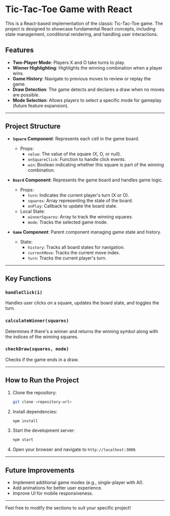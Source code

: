 # Tic-Tac-Toe Game with React

This is a React-based implementation of the classic Tic-Tac-Toe game. The project is designed to showcase fundamental React concepts, including state management, conditional rendering, and handling user interactions.

## Features

- **Two-Player Mode**: Players X and O take turns to play.
- **Winner Highlighting**: Highlights the winning combination when a player wins.
- **Game History**: Navigate to previous moves to review or replay the game.
- **Draw Detection**: The game detects and declares a draw when no moves are possible.
- **Mode Selection**: Allows players to select a specific mode for gameplay (future feature expansion).

---

## Project Structure

- **`Square` Component**: Represents each cell in the game board.
  - Props:
    - `value`: The value of the square (X, O, or null).
    - `onSquareClick`: Function to handle click events.
    - `win`: Boolean indicating whether this square is part of the winning combination.

- **`Board` Component**: Represents the game board and handles game logic.
  - Props:
    - `turn`: Indicates the current player's turn (X or O).
    - `squares`: Array representing the state of the board.
    - `onPlay`: Callback to update the board state.
  - Local State:
    - `winnerSquares`: Array to track the winning squares.
    - `mode`: Tracks the selected game mode.

- **`Game` Component**: Parent component managing game state and history.
  - State:
    - `history`: Tracks all board states for navigation.
    - `currentMove`: Tracks the current move index.
    - `turn`: Tracks the current player's turn.

---

## Key Functions

### `handleClick(i)`
Handles user clicks on a square, updates the board state, and toggles the turn.

### `calculateWinner(squares)`
Determines if there's a winner and returns the winning symbol along with the indices of the winning squares.

### `checkDraw(squares, mode)`
Checks if the game ends in a draw.

---

## How to Run the Project

1. Clone the repository:
   ```bash
   git clone <repository-url>
   ```
2. Install dependencies:
   ```bash
   npm install
   ```
3. Start the development server:
   ```bash
   npm start
   ```
4. Open your browser and navigate to `http://localhost:3000`.

---

## Future Improvements

- Implement additional game modes (e.g., single-player with AI).
- Add animations for better user experience.
- Improve UI for mobile responsiveness.

---

Feel free to modify the sections to suit your specific project!